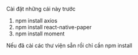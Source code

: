 Cài đặt những cái này trước
1. npm install axios
2. npm install react-native-paper
3. npm install moment


Nếu đã cài các thư viện sẵn rồi chỉ cần npm install